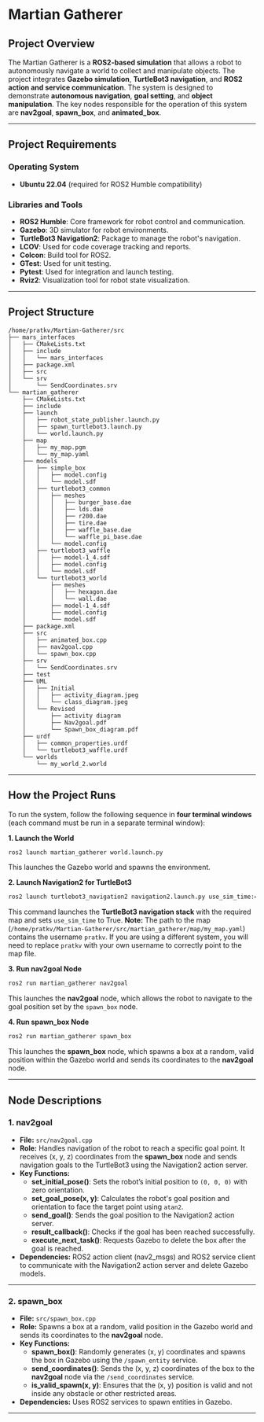 # Martian Gatherer

## **Project Overview**

The Martian Gatherer is a **ROS2-based simulation** that allows a robot to autonomously navigate a world to collect and manipulate objects. The project integrates **Gazebo simulation**, **TurtleBot3 navigation**, and **ROS2 action and service communication**. The system is designed to demonstrate **autonomous navigation**, **goal setting**, and **object manipulation**. The key nodes responsible for the operation of this system are **nav2goal**, **spawn_box**, and **animated_box**.

---

## **Project Requirements**

### **Operating System**

- **Ubuntu 22.04** (required for ROS2 Humble compatibility)

### **Libraries and Tools**

- **ROS2 Humble**: Core framework for robot control and communication.
- **Gazebo**: 3D simulator for robot environments.
- **TurtleBot3 Navigation2**: Package to manage the robot's navigation.
- **LCOV**: Used for code coverage tracking and reports.
- **Colcon**: Build tool for ROS2.
- **GTest**: Used for unit testing.
- **Pytest**: Used for integration and launch testing.
- **Rviz2**: Visualization tool for robot state visualization.

---

## **Project Structure**

```
/home/pratkv/Martian-Gatherer/src
├── mars_interfaces
│   ├── CMakeLists.txt
│   ├── include
│   │   └── mars_interfaces
│   ├── package.xml
│   ├── src
│   └── srv
│       └── SendCoordinates.srv
└── martian_gatherer
    ├── CMakeLists.txt
    ├── include
    ├── launch
    │   ├── robot_state_publisher.launch.py
    │   ├── spawn_turtlebot3.launch.py
    │   └── world.launch.py
    ├── map
    │   ├── my_map.pgm
    │   └── my_map.yaml
    ├── models
    │   ├── simple_box
    │   │   ├── model.config
    │   │   └── model.sdf
    │   ├── turtlebot3_common
    │   │   ├── meshes
    │   │   │   ├── burger_base.dae
    │   │   │   ├── lds.dae
    │   │   │   ├── r200.dae
    │   │   │   ├── tire.dae
    │   │   │   ├── waffle_base.dae
    │   │   │   └── waffle_pi_base.dae
    │   │   └── model.config
    │   ├── turtlebot3_waffle
    │   │   ├── model-1_4.sdf
    │   │   ├── model.config
    │   │   └── model.sdf
    │   └── turtlebot3_world
    │       ├── meshes
    │       │   ├── hexagon.dae
    │       │   └── wall.dae
    │       ├── model-1_4.sdf
    │       ├── model.config
    │       └── model.sdf
    ├── package.xml
    ├── src
    │   ├── animated_box.cpp
    │   ├── nav2goal.cpp
    │   └── spawn_box.cpp
    ├── srv
    │   └── SendCoordinates.srv
    ├── test
    ├── UML
    │   ├── Initial
    │   │   ├── activity_diagram.jpeg
    │   │   └── class_diagram.jpeg
    │   └── Revised
    │       ├── activity diagram
    │       ├── Nav2goal.pdf
    │       └── Spawn_box_diagram.pdf
    ├── urdf
    │   ├── common_properties.urdf
    │   └── turtlebot3_waffle.urdf
    └── worlds
        └── my_world_2.world
```

---

## **How the Project Runs**

To run the system, follow the following sequence in **four terminal windows** (each command must be run in a separate terminal window):

**1. Launch the World**

```bash
ros2 launch martian_gatherer world.launch.py
```

This launches the Gazebo world and spawns the environment.

**2. Launch Navigation2 for TurtleBot3**

```bash
ros2 launch turtlebot3_navigation2 navigation2.launch.py use_sim_time:=True map:=/home/pratkv/Martian-Gatherer/src/martian_gatherer/map/my_map.yaml
```

This command launches the **TurtleBot3 navigation stack** with the required map and sets `use_sim_time` to True. **Note:** The path to the map (`/home/pratkv/Martian-Gatherer/src/martian_gatherer/map/my_map.yaml`) contains the username `pratkv`. If you are using a different system, you will need to replace `pratkv` with your own username to correctly point to the map file.

**3. Run nav2goal Node**

```bash
ros2 run martian_gatherer nav2goal
```

This launches the **nav2goal** node, which allows the robot to navigate to the goal position set by the `spawn_box` node.

**4. Run spawn_box Node**

```bash
ros2 run martian_gatherer spawn_box
```

This launches the **spawn_box** node, which spawns a box at a random, valid position within the Gazebo world and sends its coordinates to the **nav2goal** node.

---

## **Node Descriptions**

### **1. nav2goal**

- **File:** `src/nav2goal.cpp`
- **Role:** Handles navigation of the robot to reach a specific goal point. It receives (x, y, z) coordinates from the **spawn_box** node and sends navigation goals to the TurtleBot3 using the Navigation2 action server.
- **Key Functions:**
  - **set_initial_pose()**: Sets the robot’s initial position to `(0, 0, 0)` with zero orientation.
  - **set_goal_pose(x, y)**: Calculates the robot's goal position and orientation to face the target point using `atan2`.
  - **send_goal()**: Sends the goal position to the Navigation2 action server.
  - **result_callback()**: Checks if the goal has been reached successfully.
  - **execute_next_task()**: Requests Gazebo to delete the box after the goal is reached.
- **Dependencies:** ROS2 action client (nav2_msgs) and ROS2 service client to communicate with the Navigation2 action server and delete Gazebo models.

---

### **2. spawn_box**

- **File:** `src/spawn_box.cpp`
- **Role:** Spawns a box at a random, valid position in the Gazebo world and sends its coordinates to the **nav2goal** node.
- **Key Functions:**
  - **spawn_box()**: Randomly generates (x, y) coordinates and spawns the box in Gazebo using the `/spawn_entity` service.
  - **send_coordinates()**: Sends the (x, y, z) coordinates of the box to the **nav2goal** node via the `/send_coordinates` service.
  - **is_valid_spawn(x, y)**: Ensures that the (x, y) position is valid and not inside any obstacle or other restricted areas.
- **Dependencies:** Uses ROS2 services to spawn entities in Gazebo.

---

